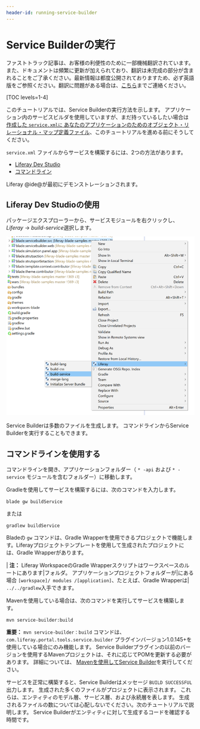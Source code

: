 ```yaml
---
header-id: running-service-builder
---
```


# Service Builderの実行

<p class="alert alert-info"><span class="wysiwyg-color-blue120">ファストトラック記事は、お客様の利便性のために一部機械翻訳されています。また、ドキュメントは頻繁に更新が加えられており、翻訳は未完成の部分が含まれることをご了承ください。最新情報は都度公開されておりますため、必ず英語版をご参照ください。翻訳に問題がある場合は、<a href="mailto:support-content-jp@liferay.com">こちら</a>までご連絡ください。</span></p>

[TOC levels=1-4]

このチュートリアルでは、Service Builderの実行方法を示します。 アプリケーション内のサービスビルダを使用していますが、まだ持っているしたい場合は [作成した `service.xmlに` あなたのアプリケーションのためのオブジェクト・リレーショナル・マップ定義ファイル](/docs/7-1/tutorials/-/knowledge_base/t/defining-an-object-relational-map-with-service-builder)、このチュートリアルを進める前にそうしてください。

`service.xml` ファイルからサービスを構築するには、2つの方法があります。

  - [Liferay Dev Studio](#using-liferay-dev-studio)
  - [コマンドライン](#using-the-command-line)

Liferay @ide@が最初にデモンストレーションされます。

## Liferay Dev Studioの使用

パッケージエクスプローラーから、サービスモジュールを右クリックし、 *Liferay* → *build-service*選択します。

![図1：Liferay @ide@は、サービスモジュールの* Liferay *サブメニューの* build-service *オプションを介してService Builderサービスの構築を容易にします。](../../../images/service-builder-ide-build-service.png)

Service Builderは多数のファイルを生成します。 コマンドラインからService Builderを実行することもできます。

## コマンドラインを使用する

コマンドラインを開き、アプリケーションフォルダー（ `* -api` および `* -service` モジュールを含むフォルダー）に移動します。

Gradleを使用してサービスを構築するには、次のコマンドを入力します。

``` 
blade gw buildService  
```

または

    gradlew buildService

Bladeの `gw` コマンドは、Gradle Wrapperを使用できるプロジェクトで機能します。Liferayプロジェクトテンプレートを使用して生成されたプロジェクトには、Gradle Wrapperがあります。

| **注：** Liferay WorkspaceのGradle Wrapperスクリプトはワークスペースのルートにあります|フォルダ。 アプリケーションプロジェクトフォルダーが|にある場合 `[workspace]/ modules /[application]`、たとえば、Gradle Wrapperは| `../../gradlew`入手できます。

Mavenを使用している場合は、次のコマンドを実行してサービスを構築します。

    mvn service-builder:build

**重要：** `mvn service-builder：build` コマンドは、 `com.liferay.portal.tools.service.builder` プラグインバージョン1.0.145+を使用している場合にのみ機能します。 Service Builderプラグインの以前のバージョンを使用するMavenプロジェクトは、それに応じてPOMを更新する必要があります。 詳細については、 [Mavenを使用してService Builder](/docs/7-1/tutorials/-/knowledge_base/t/using-service-builder-in-a-maven-project)を実行してください。

サービスを正常に構築すると、Service Builderはメッセージ `BUILD SUCCESSFUL`出力します。 生成された多くのファイルがプロジェクトに表示されます。 これらは、エンティティのモデル層、サービス層、および永続層を表します。 生成されるファイルの数については心配しないでください。次のチュートリアルで説明します。 Service Builderがエンティティに対して生成するコードを確認する時間です。
